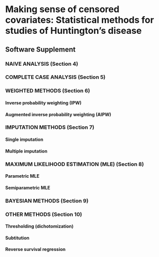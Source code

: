# Making sense of censored covariates: Statistical methods for studies of Huntington’s disease
## Software Supplement

### NAIVE ANALYSIS (Section 4)

### COMPLETE CASE ANALYSIS (Section 5)

### WEIGHTED METHODS (Section 6)

#### Inverse probability weighting (IPW)

#### Augmented inverse probability weighting (AIPW) 

### IMPUTATION METHODS (Section 7)

#### Single imputation 

#### Multiple imputation

### MAXIMUM LIKELIHOOD ESTIMATION (MLE) (Section 8)

#### Parametric MLE 

#### Semiparametric MLE 

### BAYESIAN METHODS (Section 9)

### OTHER METHODS (Section 10)

#### Thresholding (dichotomization) 

#### Subtitution 

#### Reverse survival regression
